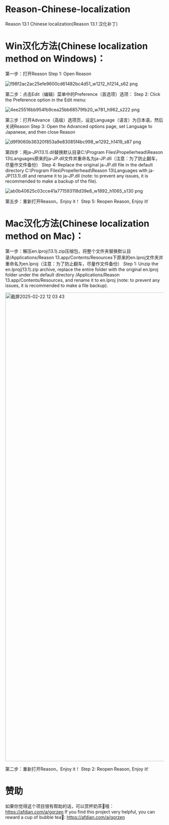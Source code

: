 # Reason-Chinese-localization
Reason 13.1 Chinese localization(Reason 13.1 汉化补丁)

# Win汉化方法(Chinese localization method on Windows)：

第一步：打开Reason
Step 1: Open Reason

![f98f2ac2ac25efe9600cd61482bc4d51_w1212_h1214_s62 png](https://github.com/user-attachments/assets/a332febe-2f04-4cc1-818a-4144387c3089)


第二步：点击Edit（编辑）菜单中的Preference（首选项）选项：
Step 2: Click the Preference option in the Edit menu:

![4ee25516bb954fb9cea25bb68579fb20_w781_h962_s222 png](https://github.com/user-attachments/assets/4a089357-1b4e-4d5a-a2a5-cb84ed3ebc06)



第三步：打开Advance（高级）选项页，设定Language（语言）为日本语，然后关闭Reason
Step 3: Open the Advanced options page, set Language to Japanese, and then close Reason

![d9f9060b36320f853a9e83085f4bc998_w1292_h1419_s87 png](https://github.com/user-attachments/assets/2cc9b4fc-d3c4-476a-a2af-20fa0cf67922)



第四步：用ja-JP(13.1).dll替换默认目录C:\Program Files\Propellerhead\Reason 13\Languages原来的ja-JP.dll文件并重命名为ja-JP.dll（注意：为了防止翻车，尽量作文件备份）
Step 4: Replace the original ja-JP.dll file in the default directory C:\Program Files\Propellerhead\Reason 13\Languages with ja-JP(13.1).dll and rename it to ja-JP.dll (note: to prevent any issues, it is recommended to make a backup of the file).

![ab0b40625c03cce41a771593118d39e8_w1892_h1065_s130 png](https://github.com/user-attachments/assets/22041119-fb19-4ab1-a0fa-74a7cabd223b)


第五步：重新打开Reason，Enjoy it！
Step 5: Reopen Reason, Enjoy it!

# Mac汉化方法(Chinese localization method on Mac)：

第一步：解压en.lproj(13.1).zip压缩包，将整个文件夹替换默认目录/Applications/Reason 13.app/Contents/Resources下原来的en.lproj文件夹并重命名为en.lproj（注意：为了防止翻车，尽量作文件备份）
Step 1: Unzip the en.lproj(13.1).zip archive, replace the entire folder with the original en.lproj folder under the default directory /Applications/Reason 13.app/Contents/Resources, and rename it to en.lproj (note: to prevent any issues, it is recommended to make a file backup).

<img width="1487" alt="截屏2025-02-22 12 03 43" src="https://github.com/user-attachments/assets/ac4af4e0-351c-4766-8481-9e9772cc1ad0" />


第二步：重新打开Reason，Enjoy it！
Step 2: Reopen Reason, Enjoy it!

# 赞助

如果你觉得这个项目很有帮助的话，可以赏杯奶茶🥤哦：https://afdian.com/a/gorzen
If you find this project very helpful, you can reward a cup of bubble tea🥤: https://afdian.com/a/gorzen
